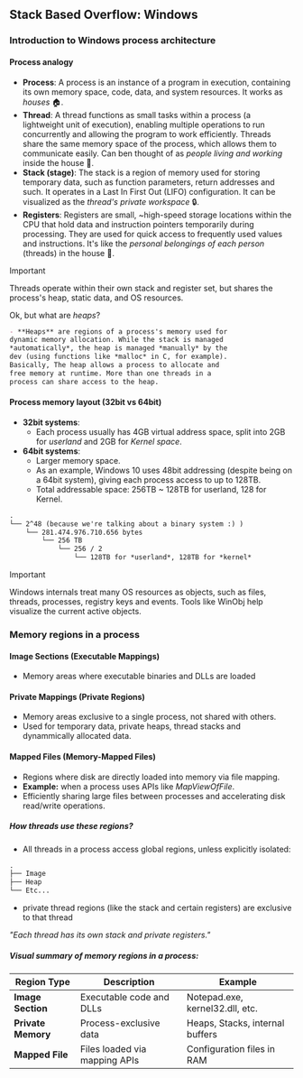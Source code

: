 ## Stack Based Overflow: Windows
### Introduction to Windows process architecture

#### Process analogy

- **Process**: A process is an instance of a program in execution, containing its own memory space, code, data, and system resources. It works as *houses* 🏠.
- **Thread**: A thread functions as small tasks within a process (a lightweight unit of execution), enabling multiple operations to run concurrently and allowing the program to work efficiently. Threads share the same memory space of the process, which allows them to communicate easily. Can ben thought of as *people living and working* inside the house 👥.
- **Stack (stage)**: The stack is a region of memory used for storing temporary data, such as function parameters, return addresses and such. It operates in a Last In First Out (LIFO) configuration. It can be visualized as the *thread's private workspace* 🔒.
- **Registers**: Registers are small, ~high-speed storage locations within the CPU that hold data and instruction pointers temporarily during processing. They are used for quick access to frequently used values and instructions. It's like the *personal belongings of each person* (threads) in the house 🧳.

> [!IMPORTANT] 
> Threads operate within their own stack and register set, but shares the process's heap, static data, and OS resources.

Ok, but what are *heaps*?

```md
- **Heaps** are regions of a process's memory used for
dynamic memory allocation. While the stack is managed
*automatically*, the heap is managed *manually* by the
dev (using functions like *malloc* in C, for example).
Basically, The heap allows a process to allocate and 
free memory at runtime. More than one threads in a
process can share access to the heap.
```

#### Process memory layout (32bit vs 64bit)

- **32bit systems**:
  - Each process usually has 4GB virtual address space, split into 2GB for *userland* and 2GB for *Kernel space*.
- **64bit systems**:
  - Larger memory space.
  - As an example, Windows 10 uses 48bit addressing (despite being on a 64bit system), giving each process access to up to 128TB.
  - Total addressable space: 256TB ~ 128TB for userland, 128 for Kernel.

```md
.
└── 2^48 (because we're talking about a binary system :) )
    └── 281.474.976.710.656 bytes
        └── 256 TB
            └── 256 / 2
                └── 128TB for *userland*, 128TB for *kernel*
```

> [!IMPORTANT]
> Windows internals treat many OS resources as objects, such as files, threads, processes, registry keys and events. Tools like WinObj help visualize the current active objects.

### Memory regions in a process

#### Image Sections (Executable Mappings)

- Memory areas where executable binaries and DLLs are loaded

#### Private Mappings (Private Regions)

- Memory areas exclusive to a single process, not shared with others.
- Used for temporary data, private heaps, thread stacks and dynammically allocated data.

#### Mapped Files (Memory-Mapped Files)

- Regions where disk are directly loaded into memory via file mapping.
- **Example:** when a process uses APIs like *MapViewOfFile*.
- Efficiently sharing large files between processes and accelerating disk read/write operations.

##### How threads use these regions?

- All threads in a process access global regions, unless explicitly isolated:

```md
.
├── Image
├── Heap
└── Etc...
```

- private thread regions (like the stack and certain registers) are exclusive to that thread

*"Each thread has its own stack and private registers."*

##### Visual summary of memory regions in a process:

|Region Type|Description|Example|
|---|---|---|
|**Image Section**|Executable code and DLLs|Notepad.exe, kernel32.dll, etc.|
|**Private Memory**|Process-exclusive data|Heaps, Stacks, internal buffers|
|**Mapped File**|Files loaded via mapping APIs|Configuration files in RAM|
